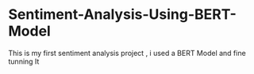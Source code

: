   # Sentiment-Analysis-Using-BERT-Model
This is my first sentiment analysis project , i used a BERT Model and fine tunning It  
   
   
     
           
    
          
             
      
   
